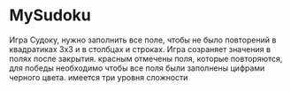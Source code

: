 # MySudoku
Игра Судоку, нужно заполнить все поле, чтобы не было повторений в квадратиках 3х3 и в столбцах и строках.
Игра созраняет значения в полях после закрытия.
красным отмечены поля, которые повторяются, для победы необходимо чтобы все поля были заполнены цифрами черного цвета.
имеется три уровня сложности
